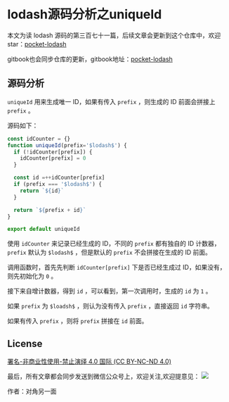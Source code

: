 # lodash源码分析之uniqueId

本文为读 lodash 源码的第三百七十一篇，后续文章会更新到这个仓库中，欢迎 star：[pocket-lodash](https://github.com/yeyuqiudeng/pocket-lodash)

gitbook也会同步仓库的更新，gitbook地址：[pocket-lodash](https://www.gitbook.com/book/yeyuqiudeng/pocket-lodash/details)

## 源码分析

`uniqueId` 用来生成唯一 ID，如果有传入 `prefix` ，则生成的 ID 前面会拼接上 `prefix` 。

源码如下：

```javascript
const idCounter = {}
function uniqueId(prefix='$lodash$') {
  if (!idCounter[prefix]) {
    idCounter[prefix] = 0
  }

  const id =++idCounter[prefix]
  if (prefix === '$lodash$') {
    return `${id}`
  }

  return `${prefix + id}`
}

export default uniqueId
```

使用 `idCounter` 来记录已经生成的 ID，不同的 `prefix` 都有独自的 ID 计数器， `prefix` 默认为 `$lodash$` ，但是默认的 `prefix` 不会拼接在生成的 ID 前面。

调用函数时，首先先判断 `idCounter[prefix]` 下是否已经生成过 ID，如果没有，则先初始化为 `0` 。

接下来自增计数器，得到 `id` ，可以看到，第一次调用时，生成的 `id` 为 `1` 。

如果 `prefix` 为 `$loadsh$` ，则认为没有传入 `prefix` ，直接返回 `id` 字符串。

如果有传入 `prefix` ，则将 `prefix` 拼接在 `id` 前面。  

## License 

[署名-非商业性使用-禁止演绎 4.0 国际 (CC BY-NC-ND 4.0)](http://creativecommons.org/licenses/by-nc-nd/4.0/)

最后，所有文章都会同步发送到微信公众号上，欢迎关注,欢迎提意见：  ![](https://raw.githubusercontent.com/yeyuqiudeng/resource/master/images/qrcode_front-end-article.jpg) 

作者：对角另一面 

